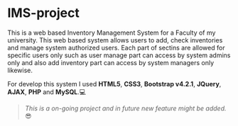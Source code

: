 # IMS-project
This is a web based Inventory Management System for a Faculty of my university. This web based system allows users to add, check 
inventories and manage system authorized users. Each part of sectins are allowed for specific users only such as user manage part 
can access by system admins only and also add inventory part can access by system managers only likewise.

For develop this system I used **HTML5**, **CSS3**, **Bootstrap v4.2.1**, **JQuery**, **AJAX**, **PHP** and **MySQL**.:computer:

> *This is a on-going project and in future new feature might be added.*:sunglasses:
